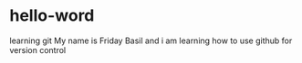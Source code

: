# hello-word
learning git
My name is Friday Basil and i am learning how to use github for version control
